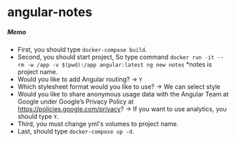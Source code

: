 # angular-notes
##### Memo
- First, you should type `docker-compose build`.
- Second, you should start project, So type command `docker run -it --rm -w /app -v $(pwd):/app angular:latest ng new notes` \*notes is project name.
 - Would you like to add Angular routing? -> `Y`
 - Which stylesheet format would you like to use? -> We can select style
 - Would you like to share anonymous usage data with the Angular Team at Google under Google’s Privacy Policy at https://policies.google.com/privacy? -> If you want to use analytics, you should type `Y`.
- Third, you must change yml's volumes to project name.
- Last, should type `docker-compose up -d`.
